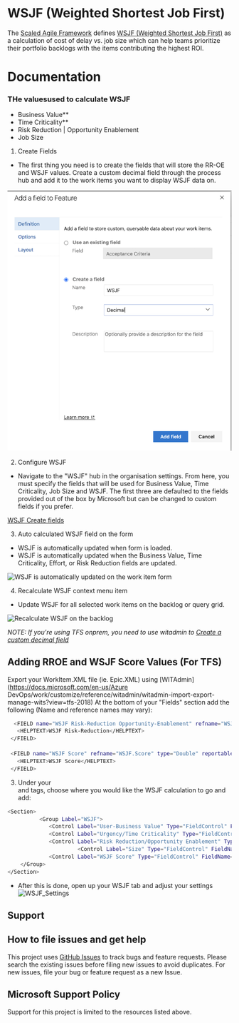 # WSJF (Weighted Shortest Job First)

 The [Scaled Agile Framework](http://www.scaledagileframework.com) defines [WSJF (Weighted Shortest Job First)](http://www.scaledagileframework.com/wsjf/) as a calculation of cost of delay vs. job size which can help teams prioritize their portfolio backlogs with the items contributing the highest ROI.

# Documentation

###  THe valuesused to calculate WSJF
- Business Value**
- Time Criticality** 
- Risk Reduction | Opportunity Enablement
- Job Size

1. Create Fields

- The first thing you need is to create the fields that will store the RR-OE and WSJF values. Create a custom decimal field through the process hub and add it to the work items you want to display WSJF data on.

![WSJF displaying on the work item form](marketplace/WSJF-Field.png)

2. Configure WSJF 

- Navigate to the "WSJF" hub in the organisation settings. From here, you must specify the fields that will be used for Business Value, Time Criticality, Job Size and WSJF.  The first three are defaulted to the fields provided out of the box by Microsoft but can be changed to custom fields if you prefer.

[WSJF Create fields](marketplace/WSJF-Setting.png)

3. Auto calculated WSJF field on the form

- WSJF is automatically updated when form is loaded.
- WSJF is automatically updated when the Business Value, Time Criticality, Effort,   or Risk Reduction fields are updated.

![WSJF is automatically updated on the work item form](marketplace/AutoCalcWSJF.gif)

4. Recalculate WSJF context menu item
- Update WSJF for all selected work items on the backlog or query grid.

![Recalculate WSJF on the backlog](marketplace/RecalculateWSJF.gif)

*NOTE: If you're using TFS onprem, you need to use witadmin to [Create a custom decimal field](https://www.visualstudio.com/en-us/docs/work/customize/add-modify-field#to-add-a-custom-field)*

## Adding RROE and WSJF Score Values (For TFS)

Export your WorkItem.XML file (ie. Epic.XML) using [WITAdmin](https://docs.microsoft.com/en-us/Azure DevOps/work/customize/reference/witadmin/witadmin-import-export-manage-wits?view=tfs-2018)
At the bottom of your "Fields" section add the following (Name and reference names may vary):

```bash
  <FIELD name="WSJF Risk-Reduction Opportunity-Enablement" refname="WSJF.RROEValue" type="Integer" reportable="dimension">
   <HELPTEXT>WSJF Risk-Reduction</HELPTEXT>
 </FIELD>
 
 <FIELD name="WSJF Score" refname="WSJF.Score" type="Double" reportable="dimension">
   <HELPTEXT>WSJF Score</HELPTEXT>
 </FIELD> 
 ```
 3. Under your <Form> and <WebLayout> tags, choose where you would like the WSJF calculation to go and add:

 ```bash
 <Section>
		   <Group Label="WSJF">
              <Control Label="User-Business Value" Type="FieldControl" FieldName="Microsoft.Azure DevOps.Common.BusinessValue" EmptyText="[Numbered Value]" />
              <Control Label="Urgency/Time Criticality" Type="FieldControl" FieldName="Microsoft.Azure DevOps.Common.TimeCriticality" EmptyText="[Numbered Value]" />
              <Control Label="Risk Reduction/Opportunity Enablement" Type="FieldControl" FieldName="WSJF.RROEValue" EmptyText="[Numbered Value]" />
			           <Control Label="Size" Type="FieldControl" FieldName="Microsoft.Azure DevOps.Scheduling.Effort" EmptyText="[Numbered Value]" />
              <Control Label="WSJF Score" Type="FieldControl" FieldName="WSJF.Score" EmptyText="[Numbered Value]" />
     </Group>
</Section>
```
- After this is done, open up your WSJF tab and adjust your settings
![WSJF_Settings](marketplace/WSJF_Settings.png)

## Support

## How to file issues and get help

This project uses [GitHub Issues](https://marketplace.visualstudio.com/items?itemName=MS-Agile-SAFe.WSJF-extension) to track bugs and feature requests. Please search the existing issues before filing new issues to avoid duplicates. For new issues, file your bug or feature request as a new Issue. 

## Microsoft Support Policy

Support for this project is limited to the resources listed above.